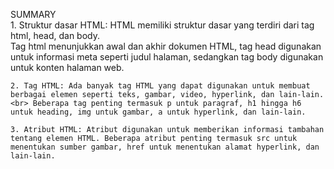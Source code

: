 SUMMARY <br>
	1. Struktur dasar HTML: HTML memiliki struktur dasar yang terdiri dari tag html, head, dan body.<br> Tag html menunjukkan awal dan akhir dokumen HTML, tag head digunakan untuk informasi meta seperti judul halaman, sedangkan tag body digunakan untuk konten halaman web.

	2. Tag HTML: Ada banyak tag HTML yang dapat digunakan untuk membuat berbagai elemen seperti teks, gambar, video, hyperlink, dan lain-lain.<br> Beberapa tag penting termasuk p untuk paragraf, h1 hingga h6 untuk heading, img untuk gambar, a untuk hyperlink, dan lain-lain.

	3. Atribut HTML: Atribut digunakan untuk memberikan informasi tambahan tentang elemen HTML. Beberapa atribut penting termasuk src untuk menentukan sumber gambar, href untuk menentukan alamat hyperlink, dan lain-lain.